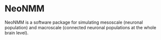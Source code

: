 # NeoNMM
NeoNMM is a software package for simulating mesoscale (neuronal population) and macroscale (connected neuronal populations at the whole brain level). 
